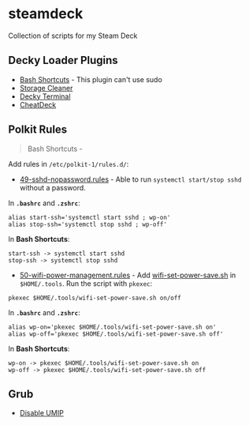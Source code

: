 # steamdeck
Collection of scripts for my Steam Deck

## Decky Loader Plugins

- [Bash Shortcuts](https://github.com/Tormak9970/bash-shortcuts) - This plugin can't use sudo
- [Storage Cleaner](https://github.com/mcarlucci/decky-storage-cleaner)
- [Decky Terminal](https://github.com/Alex4386/decky-terminal)
- [CheatDeck](https://github.com/SheffeyG/CheatDeck)

## Polkit Rules

> Bash Shortcuts - 

Add rules in `/etc/polkit-1/rules.d/`:

- [49-sshd-nopassword.rules](https://github.com/kavishgr/steamdeck/blob/main/polkit-rules/49-sshd-nopassword.rules) - Able to run `systemctl start/stop sshd` without a password. 

In **`.bashrc`** and **`.zshrc`**:

```console
alias start-ssh='systemctl start sshd ; wp-on'
alias stop-ssh='systemctl stop sshd ; wp-off'
```

In **Bash Shortcuts**:

```
start-ssh -> systemctl start sshd
stop-ssh -> systemctl stop sshd
```

- [50-wifi-power-management.rules](https://github.com/kavishgr/steamdeck/blob/main/polkit-rules/50-wifi-power-management.rules) - Add [wifi-set-power-save.sh](https://github.com/kavishgr/steamdeck/blob/main/scripts/wifi-set-power-save.sh) in `$HOME/.tools`. Run the script with `pkexec`:

```
pkexec $HOME/.tools/wifi-set-power-save.sh on/off
```

In **`.bashrc`** and **`.zshrc`**:

```console
alias wp-on='pkexec $HOME/.tools/wifi-set-power-save.sh on'
alias wp-off='pkexec $HOME/.tools/wifi-set-power-save.sh off'
```

In **Bash Shortcuts**:

```
wp-on -> pkexec $HOME/.tools/wifi-set-power-save.sh on
wp-off -> pkexec $HOME/.tools/wifi-set-power-save.sh off
```

## Grub

- [Disable UMIP](https://github.com/kavishgr/steamdeck/blob/main/grub/grub-modifier-disable-umip.sh)